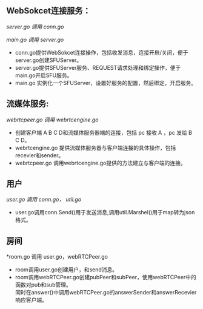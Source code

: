 ## WebSokcet连接服务：
*server.go 调用 conn.go* 

*main.go 调用 server.go*

- conn.go提供WebSokcet连接操作，包括收发消息，连接开启/关闭，便于server.go创建SFUServer。
- server.go提供SFUServer服务、REQUEST请求处理和绑定操作，便于main.go开启SFU服务。
- main.go 实例化一个SFUServer，设置好服务的配置，然后绑定，开启服务。

## 流媒体服务:
*webrtcpeer.go 调用 webrtcengine.go*   

- 创建客户端 A B C D和流媒体服务器端的连接，包括 pc 接收 A ，pc 发给 B C D。
- webrtcengine.go 提供流媒体服务器与客户端连接的具体操作，包括 recevier和sender。
- webrtcpeer.go 调用webrtcengine.go提供的方法建立与客户端的连接。

## 用户
*user.go 调用 conn.go， util.go*
- user.go调用conn.Send()用于发送消息,调用util.Marshel()用于map转为json格式。

## 房间
*room.go 调用 user.go，webRTCPeer.go
- room调用user.go创建用户，和send消息。
- room调用webRTCPeer.go创建pubPeer和subPeer，使用webRTCPeer中的函数对pub和sub管理。  
同时在answer()中调用webRTCPeer.go的answerSender和answerRecevier响应客户端。
